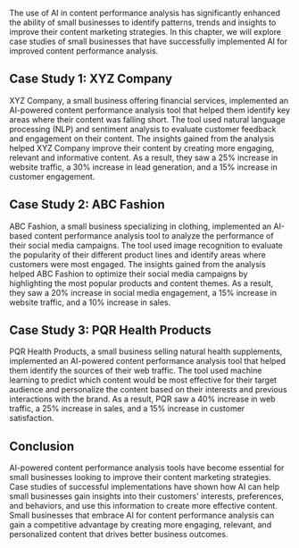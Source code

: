 

The use of AI in content performance analysis has significantly enhanced the ability of small businesses to identify patterns, trends and insights to improve their content marketing strategies. In this chapter, we will explore case studies of small businesses that have successfully implemented AI for improved content performance analysis.

Case Study 1: XYZ Company
-------------------------

XYZ Company, a small business offering financial services, implemented an AI-powered content performance analysis tool that helped them identify key areas where their content was falling short. The tool used natural language processing (NLP) and sentiment analysis to evaluate customer feedback and engagement on their content. The insights gained from the analysis helped XYZ Company improve their content by creating more engaging, relevant and informative content. As a result, they saw a 25% increase in website traffic, a 30% increase in lead generation, and a 15% increase in customer engagement.

Case Study 2: ABC Fashion
-------------------------

ABC Fashion, a small business specializing in clothing, implemented an AI-based content performance analysis tool to analyze the performance of their social media campaigns. The tool used image recognition to evaluate the popularity of their different product lines and identify areas where customers were most engaged. The insights gained from the analysis helped ABC Fashion to optimize their social media campaigns by highlighting the most popular products and content themes. As a result, they saw a 20% increase in social media engagement, a 15% increase in website traffic, and a 10% increase in sales.

Case Study 3: PQR Health Products
---------------------------------

PQR Health Products, a small business selling natural health supplements, implemented an AI-powered content performance analysis tool that helped them identify the sources of their web traffic. The tool used machine learning to predict which content would be most effective for their target audience and personalize the content based on their interests and previous interactions with the brand. As a result, PQR saw a 40% increase in web traffic, a 25% increase in sales, and a 15% increase in customer satisfaction.

Conclusion
----------

AI-powered content performance analysis tools have become essential for small businesses looking to improve their content marketing strategies. Case studies of successful implementations have shown how AI can help small businesses gain insights into their customers' interests, preferences, and behaviors, and use this information to create more effective content. Small businesses that embrace AI for content performance analysis can gain a competitive advantage by creating more engaging, relevant, and personalized content that drives better business outcomes.
